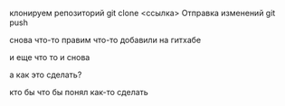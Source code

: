 клонируем репозиторий
git clone <ссылка>
Отправка изменений git push

снова что-то правим
что-то добавили на гитхабе

и еще что то
и снова

а как это сделать?

кто бы что бы понял
как-то сделать
